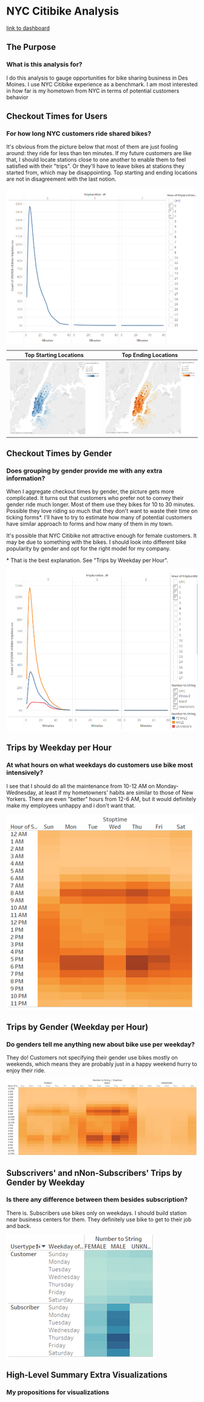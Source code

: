 # NYC Citibike Analysis

[link to dashboard](https://public.tableau.com/app/profile/leonid.tkach/viz/module_14/NYCCitibikeAnalysis?publish=yes "link to dashboard")

## The Purpose
### What is this analysis for?

I do this analysis to gauge opportunities for bike sharing business in Des Moines. I use NYC Citibike experience as a benchmark. I am most interested in how far is my hometown from NYC in terms of potential customers behavior

## Checkout Times for Users
### For how long NYC customers ride shared bikes?

It's obvious from the picture below that most of them are just fooling around: they ride for less than ten minutes. If my future customers are like that, I should locate stations close to one another to enable them to feel satisfied with their "trips". Or they'll have to leave bikes at stations they started from, which may be disappointing. Top starting and ending locations are not in disagreement with the last notion.

![](./analysis/Checkout-Times-for-Users.png)

Top Starting Locations|Top Ending Locations
---|---
![](./analysis/Top-Starting-Locations.png)|![](./analysis/Top-Ending-Locations.png)

## Checkout Times by Gender
### Does grouping by gender provide me with any extra information?

When I aggregate checkout times by gender, the picture gets more complicated. It turns out that customers who prefer not to convey their gender ride much longer. Most of them use they bikes for 10 to 30 minutes. Possible they love riding so much that they don't want to waste their time on ticking forms*. I'll have to try to estimate how many of potential customers have similar approach to forms and how many of them in my town.

It's possible that NYC Citibike not attractive enough for female customers. It may be due to something with the bikes. I should look into different bike popularity by gender and opt for the right model for my company.

\* That is the best explanation. See "Trips by Weekday per Hour".

![](./analysis/Checkout-Times-by-Gender.png)

## Trips by Weekday per Hour
### At what hours on what weekdays do customers use bike most intensively?

I see that I should do all the maintenance from 10-12 AM on Monday-Wednesday, at least if my hometowners' habits are similar to those of New Yorkers. There are even "better" hours from 12-6 AM, but it would definitely make my employees unhappy and i don't want that.

![](./analysis/Trips-by-Weekday-per-Hour.png)

## Trips by Gender (Weekday per Hour)
### Do genders tell me anything new about bike use per weekday?

They do! Customers not specifying their gender use bikes mostly on weekends, which means they are probably just in a happy weekend hurry to enjoy their ride.

![](./analysis/Trips-by-Gender-(Weekday-per-Hour).png)

## Subscrivers' and nNon-Subscribers' Trips by Gender by Weekday
### Is there any difference between them besides subscription?

There is. Subscribers use bikes only on weekdays. I should build station near business centers for them. They definitely use bike to get to their job and back.

![](./analysis/User-Trips-by-Gender-by-Weekday.png)

## High-Level Summary Extra Visualizations
### My propositions for visualizations

